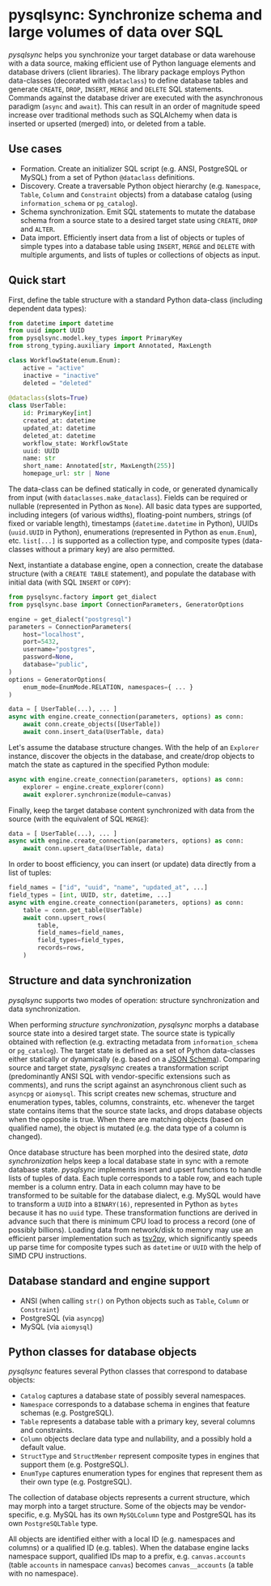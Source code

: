 # pysqlsync: Synchronize schema and large volumes of data over SQL

*pysqlsync* helps you synchronize your target database or data warehouse with a data source, making efficient use of Python language elements and database drivers (client libraries). The library package employs Python data-classes (decorated with `@dataclass`) to define database tables and generate `CREATE`, `DROP`, `INSERT`, `MERGE` and `DELETE` SQL statements. Commands against the database driver are executed with the asynchronous paradigm (`async` and `await`). This can result in an order of magnitude speed increase over traditional methods such as SQLAlchemy when data is inserted or upserted (merged) into, or deleted from a table.

## Use cases

* Formation. Create an initializer SQL script (e.g. ANSI, PostgreSQL or MySQL) from a set of Python `@dataclass` definitions.
* Discovery. Create a traversable Python object hierarchy (e.g. `Namespace`, `Table`, `Column` and `Constraint` objects) from a database catalog (using `information_schema` or `pg_catalog`).
* Schema synchronization. Emit SQL statements to mutate the database schema from a source state to a desired target state using `CREATE`, `DROP` and `ALTER`.
* Data import. Efficiently insert data from a list of objects or tuples of simple types into a database table using `INSERT`, `MERGE` and `DELETE` with multiple arguments, and lists of tuples or collections of objects as input.

## Quick start

First, define the table structure with a standard Python data-class (including dependent data types):

```python
from datetime import datetime
from uuid import UUID
from pysqlsync.model.key_types import PrimaryKey
from strong_typing.auxiliary import Annotated, MaxLength

class WorkflowState(enum.Enum):
    active = "active"
    inactive = "inactive"
    deleted = "deleted"
    
@dataclass(slots=True)
class UserTable:
    id: PrimaryKey[int]
    created_at: datetime
    updated_at: datetime
    deleted_at: datetime
    workflow_state: WorkflowState
    uuid: UUID
    name: str
    short_name: Annotated[str, MaxLength(255)]
    homepage_url: str | None
```

The data-class can be defined statically in code, or generated dynamically from input (with `dataclasses.make_dataclass`). Fields can be required or nullable (represented in Python as `None`). All basic data types are supported, including integers (of various widths), floating-point numbers, strings (of fixed or variable length), timestamps (`datetime.datetime` in Python), UUIDs (`uuid.UUID` in Python), enumerations (represented in Python as `enum.Enum`), etc. `list[...]` is supported as a collection type, and composite types (data-classes without a primary key) are also permitted.

Next, instantiate a database engine, open a connection, create the database structure (with a `CREATE TABLE` statement), and populate the database with initial data (with SQL `INSERT` or `COPY`):

```python
from pysqlsync.factory import get_dialect
from pysqlsync.base import ConnectionParameters, GeneratorOptions

engine = get_dialect("postgresql")
parameters = ConnectionParameters(
    host="localhost",
    port=5432,
    username="postgres",
    password=None,
    database="public",
)
options = GeneratorOptions(
    enum_mode=EnumMode.RELATION, namespaces={ ... }
)

data = [ UserTable(...), ... ]
async with engine.create_connection(parameters, options) as conn:
    await conn.create_objects([UserTable])
    await conn.insert_data(UserTable, data)
```

Let's assume the database structure changes. With the help of an `Explorer` instance, discover the objects in the database, and create/drop objects to match the state as captured in the specified Python module:

```python
async with engine.create_connection(parameters, options) as conn:
    explorer = engine.create_explorer(conn)
    await explorer.synchronize(module=canvas)
```

Finally, keep the target database content synchronized with data from the source (with the equivalent of SQL `MERGE`):

```python
data = [ UserTable(...), ... ]
async with engine.create_connection(parameters, options) as conn:
    await conn.upsert_data(UserTable, data)
```

In order to boost efficiency, you can insert (or update) data directly from a list of tuples:

```python
field_names = ["id", "uuid", "name", "updated_at", ...]
field_types = [int, UUID, str, datetime, ...]
async with engine.create_connection(parameters, options) as conn:
    table = conn.get_table(UserTable)
    await conn.upsert_rows(
        table,
        field_names=field_names,
        field_types=field_types,
        records=rows,
    )
```

## Structure and data synchronization

*pysqlsync* supports two modes of operation: structure synchronization and data synchronization.

When performing *structure synchronization*, *pysqlsync* morphs a database source state into a desired target state. The source state is typically obtained with reflection (e.g. extracting metadata from `information_schema` or `pg_catalog`). The target state is defined as a set of Python data-classes either statically or dynamically (e.g. based on a [JSON Schema](https://json-schema.org/)). Comparing source and target state, *pysqlsync* creates a transformation script (predominantly ANSI SQL with vendor-specific extensions such as comments), and runs the script against an asynchronous client such as `asyncpg` or `aiomysql`. This script creates new schemas, structure and enumeration types, tables, columns, constraints, etc. whenever the target state contains items that the source state lacks, and drops database objects when the opposite is true. When there are matching objects (based on qualified name), the object is mutated (e.g. the data type of a column is changed).

Once database structure has been morphed into the desired state, *data synchronization* helps keep a local database state in sync with a remote database state. *pysqlsync* implements insert and upsert functions to handle lists of tuples of data. Each tuple corresponds to a table row, and each tuple member is a column entry. Data in each column may have to be transformed to be suitable for the database dialect, e.g. MySQL would have to transform a `UUID` into a `BINARY(16)`, represented in Python as `bytes` because it has no `uuid` type. These transformation functions are derived in advance such that there is minimum CPU load to process a record (one of possibly billions). Loading data from network/disk to memory may use an efficient parser implementation such as [tsv2py](https://github.com/hunyadi/tsv2py), which significantly speeds up parse time for composite types such as `datetime` or `UUID` with the help of SIMD CPU instructions.

## Database standard and engine support

* ANSI (when calling `str()` on Python objects such as `Table`, `Column` or `Constraint`)
* PostgreSQL (via `asyncpg`)
* MySQL (via `aiomysql`)

## Python classes for database objects

*pysqlsync* features several Python classes that correspond to database objects:

* `Catalog` captures a database state of possibly several namespaces.
* `Namespace` corresponds to a database schema in engines that feature schemas (e.g. PostgreSQL).
* `Table` represents a database table with a primary key, several columns and constraints.
* `Column` objects declare data type and nullability, and a possibly hold a default value.
* `StructType` and `StructMember` represent composite types in engines that support them (e.g. PostgreSQL).
* `EnumType` captures enumeration types for engines that represent them as their own type (e.g. PostgreSQL).

The collection of database objects represents a current structure, which may morph into a target structure. Some of the objects may be vendor-specific, e.g. MySQL has its own `MySQLColumn` type and PostgreSQL has its own `PostgreSQLTable` type.

All objects are identified either with a local ID (e.g. namespaces and columns) or a qualified ID (e.g. tables). When the database engine lacks namespace support, qualified IDs map to a prefix, e.g. `canvas.accounts` (table `accounts` in namespace `canvas`) becomes `canvas__accounts` (a table with no namespace).

